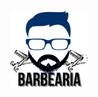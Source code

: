 <h1 align="center">
  <br>
  <img src="imagens\BARBEARIA.svg" alt="barbearia"  width="125">
  <br>
  <br><br>
</h1>
